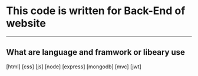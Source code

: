 # This code is written for Back-End of website

---

## What are language and framwork or libeary use
[html] [css] [js] [node] [express] [mongodb] [mvc] [jwt]